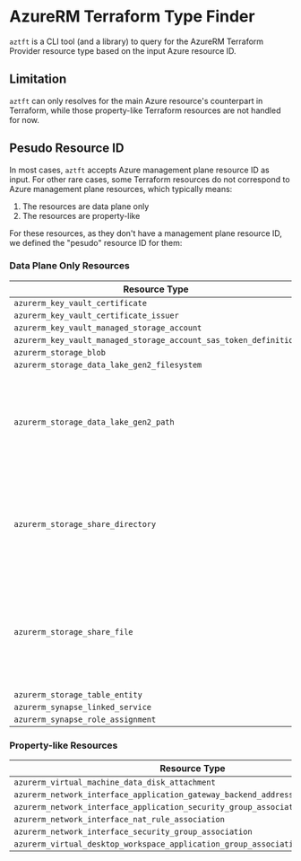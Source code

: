 # AzureRM Terraform Type Finder

`aztft` is a CLI tool (and a library) to query for the AzureRM Terraform Provider resource type based on the input Azure resource ID.

## Limitation

`aztft` can only resolves for the main Azure resource's counterpart in Terraform, while those property-like Terraform resources are not handled for now.

## Pesudo Resource ID

In most cases, `aztft` accepts Azure management plane resource ID as input. For other rare cases, some Terraform resources do not correspond to Azure management plane resources, which typically means:

1. The resources are data plane only
2. The resources are property-like

For these resources, as they don't have a management plane resource ID, we defined the "pesudo" resource ID for them:

### Data Plane Only Resources

|Resource Type|Pesudo Resource ID|Comment|
|-|-|-|
|`azurerm_key_vault_certificate`                                  | `/subscriptions/sub1/resourceGroups/rg1/providers/Microsoft.KeyVault/vaults/vault1/certificates/cert1`||
|`azurerm_key_vault_certificate_issuer`                           | `/subscriptions/sub1/resourceGroups/rg1/providers/Microsoft.KeyVault/vaults/vault1/certificates/cert1/issuers/issuer1`||
|`azurerm_key_vault_managed_storage_account`                      | `/subscriptions/sub1/resourceGroups/rg1/providers/Microsoft.KeyVault/vaults/vault1/storage/storage1`||
|`azurerm_key_vault_managed_storage_account_sas_token_definition` | `/subscriptions/sub1/resourceGroups/rg1/providers/Microsoft.KeyVault/vaults/vault1/storage/storage1/sas/def1`||
|`azurerm_storage_blob`                                           | `/subscriptions/sub1/resourceGroups/rg1/providers/Microsoft.Storage/storageAccounts/account1/blobServices/default/containers/container1/blobs/blob1`||
|`azurerm_storage_data_lake_gen2_filesystem`                      | `/subscriptions/sub1/resourceGroups/rg1/providers/Microsoft.Storage/storageAccounts/account1/dfs/dfs1`||
|`azurerm_storage_data_lake_gen2_path`                            | `/subscriptions/sub1/resourceGroups/rg1/providers/Microsoft.Storage/storageAccounts/account1/dfs/dfs1/paths/path1`|For path that is more than one level, use `:` as separator. E.g. `path1` can be `dir1:dir2`|
|`azurerm_storage_share_directory`                                | `/subscriptions/sub1/resourceGroups/rg1/providers/Microsoft.Storage/storageAccounts/account1/fileServices/default/shares/share1/directories/path1`|For path that is more than one level, use `:` as separator. E.g. `path1` can be `dir1:dir2`|
|`azurerm_storage_share_file`                                     | `/subscriptions/sub1/resourceGroups/rg1/providers/Microsoft.Storage/storageAccounts/account1/fileServices/default/shares/share1/files/path1`|Note: For path that is more than one level, use `:` as separator. E.g. `path1` can be `dir1:file1`|
|`azurerm_storage_table_entity`                                   | `/subscriptions/sub1/resourceGroups/rg1/providers/Microsoft.Storage/storageAccounts/account1/tableServices/default/tables/table1/partitionKeys/pk1/rowkeys/rk1`||
|`azurerm_synapse_linked_service`                                | `/subscriptions/sub1/resourceGroups/rg1/providers/Microsoft.Synapse/workspaces/ws1/linkedServices/service1`||
|`azurerm_synapse_role_assignment`                                | `/subscriptions/sub1/resourceGroups/rg1/providers/Microsoft.Synapse/workspaces/ws1/roleAssignments/role1`||

### Property-like Resources

|Resource Type|Pesudo Resource ID|Comment|
|-|-|-|
|`azurerm_virtual_machine_data_disk_attachment`| `/subscriptions/sub1/resourceGroups/rg1/providers/Microsoft.Compute/virtualMachines/vm1/dataDisks/disk1`||
|`azurerm_network_interface_application_gateway_backend_address_pool_association`| `/subscriptions/sub1/resourceGroups/rg1/providers/Microsoft.Network/networkInterfaces/nic1/ipConfigurations/cfg1/applicationGateways/gw1/backendAddressPools/pool1`||
|`azurerm_network_interface_application_security_group_association`| `/subscriptions/sub1/resourceGroups/rg1/providers/Microsoft.Network/networkInterfaces/nic1/ipConfigurations/cfg1/applicationSecurityGroups/group1`||
|`azurerm_network_interface_nat_rule_association`| `/subscriptions/sub1/resourceGroups/rg1/providers/Microsoft.Network/networkInterfaces/nic1/ipConfigurations/cfg1/loadBalancers/lb1/inboundNatRules/rule1`||
|`azurerm_network_interface_security_group_association`| `/subscriptions/sub1/resourceGroups/rg1/providers/Microsoft.Network/networkInterfaces/nic1/networkSecurityGruops/group1`||
|`azurerm_virtual_desktop_workspace_application_group_association`| `/subscriptions/sub1/resourceGroups/rg1/providers/Microsoft.DesktopVirtualization/workspaces/wsp1/applicationGroups/group1`||
